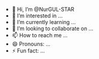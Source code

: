 - 👋 Hi, I’m @NurGUL-STAR
- 👀 I’m interested in ...
- 🌱 I’m currently learning ...
- 💞️ I’m looking to collaborate on ...
- 📫 How to reach me ...
- 😄 Pronouns: ...
- ⚡ Fun fact: ...

<!---
NurGUL-STAR/NurGUL-STAR is a ✨ special ✨ repository because its `README.md` (this file) appears on your GitHub profile.
You can click the Preview link to take a look at your changes.
--->
